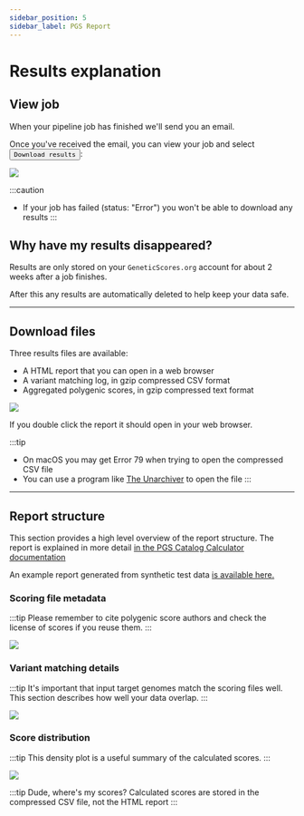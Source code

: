 ```yaml
---
sidebar_position: 5
sidebar_label: PGS Report
---
```


# Results explanation

## View job

When your pipeline job has finished we'll send you an email.

Once you've received the email, you can view your job and select <button name="button">`Download results`</button>:

![](/img/report/view.png)

:::caution
* If your job has failed (status: "Error") you won't be able to download any results
:::

## Why have my results disappeared?

Results are only stored on your `GeneticScores.org` account for about 2 weeks after a job finishes.

After this any results are automatically deleted to help keep your data safe.

---

## Download files

Three results files are available:

* A HTML report that you can open in a web browser
* A variant matching log, in gzip compressed CSV format
* Aggregated polygenic scores, in gzip compressed text format

![](/img/report/download.png)

If you double click the report it should open in your web browser.

:::tip
* On macOS you may get Error 79 when trying to open the compressed CSV file
* You can use a program like [The Unarchiver](https://theunarchiver.com/) to open the file
:::

---

## Report structure


This section provides a high level overview of the report structure. The report is explained in more detail [in the PGS Catalog Calculator documentation](https://pgsc-calc.readthedocs.io/en/latest/explanation/output.html#report)

An example report generated from synthetic test data [is available here.](pathname:///files/test_report.html)

### Scoring file metadata

:::tip
Please remember to cite polygenic score authors and check the license of scores if you reuse them.
:::

![](/img/report/report-1.png)

### Variant matching details

:::tip
It's important that input target genomes match the scoring files well. This section describes how well your data overlap.
:::

![](/img/report/report-2.png)

### Score distribution

:::tip
This density plot is a useful summary of the calculated scores.
:::

![](/img/report/report-3.png)

:::tip Dude, where's my scores?
Calculated scores are stored in the compressed CSV file, not the HTML report
:::
